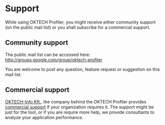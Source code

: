 # Support #

While using OKTECH Profiler, you might receive either community support (on the public mail list) or you shall subscribe for a commercial support.

## Community support ##

The public mail list can be accessed here: http://groups.google.com/group/oktech-profiler

You are welcome to post any question, feature request or suggestion on this mail list.

## Commercial support ##

[OKTECH-Info Kft.](http://oktech.hu/), the company behind the OKTECH Profiler provides [commercial support](http://oktech.hu/product/profiler/support.html) if your organization requires it. The support might be just for the tool, or if you are require more help, we provide consultants to analyze your application performance.